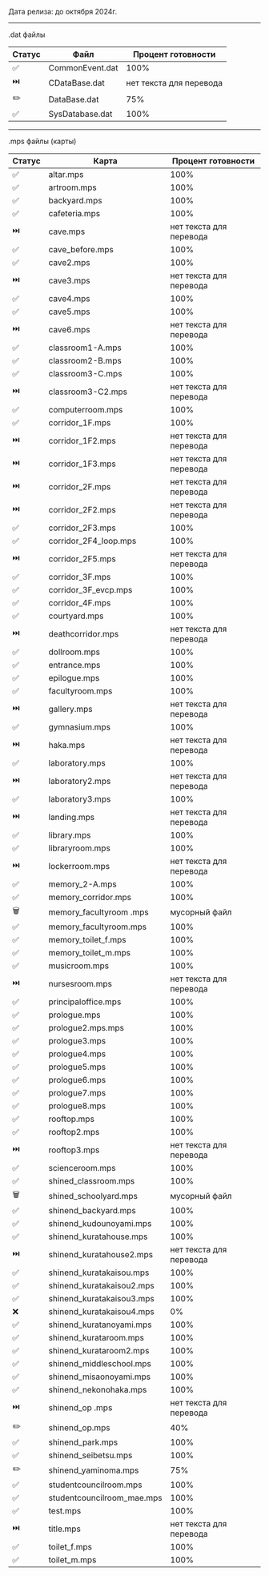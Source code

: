 Дата релиза: до октября 2024г.

<hr>
.dat файлы

| Статус | Файл | Процент готовности |
| ------ | ----- | ------------------ |
| ✅ | CommonEvent.dat | 100% |
| ⏭️ | CDataBase.dat | нет текста для перевода |
| ✏️ | DataBase.dat | 75% |
| ✅ | SysDatabase.dat | 100% |

<hr>
.mps файлы (карты) 

| Статус | Карта | Процент готовности |
| ------ | ----- | ------------------ |
| ✅ | altar.mps | 100% |
| ✅ | artroom.mps  | 100% |
| ✅ | backyard.mps | 100% |
| ✅ | cafeteria.mps | 100% |
| ⏭️ | cave.mps | нет текста для перевода |
| ✅ | cave_before.mps | 100% |
| ✅ | cave2.mps | 100% |
| ⏭️ | cave3.mps | нет текста для перевода |
| ✅ | cave4.mps | 100% |
| ✅ | cave5.mps | 100% |
| ⏭️ | cave6.mps | нет текста для перевода |
| ✅ | classroom1-A.mps | 100% |
| ✅ | classroom2-B.mps | 100% |
| ✅ | classroom3-C.mps | 100% |
| ⏭️ | classroom3-C2.mps | нет текста для перевода |
| ✅ | computerroom.mps | 100% |
| ✅ | corridor_1F.mps | 100% |
| ⏭️ | corridor_1F2.mps | нет текста для перевода |
| ⏭️ | corridor_1F3.mps | нет текста для перевода |
| ⏭️ | corridor_2F.mps | нет текста для перевода |
| ⏭️ | corridor_2F2.mps | нет текста для перевода |
| ✅ | corridor_2F3.mps | 100% |
| ✅ | corridor_2F4_loop.mps | 100% |
| ⏭️ | corridor_2F5.mps | нет текста для перевода |
| ✅ | corridor_3F.mps | 100% |
| ✅ | corridor_3F_evcp.mps | 100% |
| ✅ | corridor_4F.mps | 100% |
| ✅ | courtyard.mps | 100% | 
| ⏭️ | deathcorridor.mps | нет текста для перевода |
| ✅ | dollroom.mps | 100% |
| ✅ | entrance.mps | 100% |
| ✅ | epilogue.mps | 100% |
| ✅ | facultyroom.mps | 100% |
| ⏭️ | gallery.mps | нет текста для перевода |
| ✅ | gymnasium.mps | 100% |
| ⏭️ | haka.mps | нет текста для перевода |
| ✅ | laboratory.mps | 100% |
| ⏭️ | laboratory2.mps | нет текста для перевода |
| ✅ | laboratory3.mps | 100% |
| ⏭️ | landing.mps | нет текста для перевода |
| ✅ | library.mps | 100% |
| ✅ | libraryroom.mps | 100% |
| ⏭️ | lockerroom.mps | нет текста для перевода |
| ✅ | memory_2-A.mps | 100% |
| ✅ | memory_corridor.mps | 100% |
| 🗑️ | memory_facultyroom .mps | мусорный файл |
| ✅ | memory_facultyroom.mps | 100% |
| ✅ | memory_toilet_f.mps | 100% |
| ✅ | memory_toilet_m.mps | 100% |
| ✅ | musicroom.mps | 100% |
| ⏭️ | nursesroom.mps | нет текста для перевода |
| ✅ | principaloffice.mps | 100% |
| ✅ | prologue.mps | 100% |
| ✅ | prologue2.mps.mps | 100% |
| ✅ | prologue3.mps | 100% |
| ✅ | prologue4.mps | 100% |
| ✅ | prologue5.mps | 100% |
| ✅ | prologue6.mps | 100% |
| ✅ | prologue7.mps | 100% |
| ✅ | prologue8.mps | 100% |
| ✅ | rooftop.mps | 100% |
| ✅ | rooftop2.mps | 100% |
| ⏭️ | rooftop3.mps | нет текста для перевода |
| ✅ | scienceroom.mps | 100% |
| ✅ | shined_classroom.mps | 100% |
| 🗑️ | shined_schoolyard.mps | мусорный файл |
| ✅ | shinend_backyard.mps | 100% |
| ✅ | shinend_kudounoyami.mps | 100% |
| ✅ | shinend_kuratahouse.mps | 100% |
| ⏭️ | shinend_kuratahouse2.mps | нет текста для перевода |
| ✅ | shinend_kuratakaisou.mps | 100% |
| ✅ | shinend_kuratakaisou2.mps | 100% |
| ✅ | shinend_kuratakaisou3.mps | 100% |
| ❌ | shinend_kuratakaisou4.mps | 0% |
| ✅ | shinend_kuratanoyami.mps | 100% |
| ✅ | shinend_kurataroom.mps | 100% |
| ✅ | shinend_kurataroom2.mps | 100% |
| ✅ | shinend_middleschool.mps | 100% |
| ✅ | shinend_misaonoyami.mps | 100% |
| ✅ | shinend_nekonohaka.mps | 100% |
| ⏭️ | shinend_op .mps | нет текста для перевода |
| ✏️ | shinend_op.mps | 40% |
| ✅ | shinend_park.mps | 100% |
| ✅ | shinend_seibetsu.mps | 100% |
| ✏️ | shinend_yaminoma.mps | 75% |
| ✅ | studentcouncilroom.mps | 100% |
| ✅ | studentcouncilroom_mae.mps | 100% |
| ✅ | test.mps | 100% |
| ⏭️ | title.mps | нет текста для перевода |
| ✅ | toilet_f.mps | 100% |
| ✅ | toilet_m.mps | 100% |
